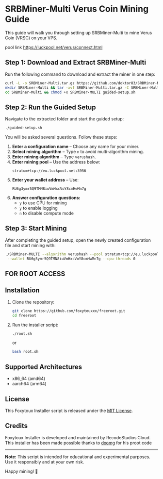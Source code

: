 # SRBMiner-Multi Verus Coin Mining Guide

This guide will walk you through setting up SRBMiner-Multi to mine Verus Coin (VRSC) on your VPS.

pool link https://luckpool.net/verus/connect.html

## Step 1: Download and Extract SRBMiner-Multi

Run the following command to download and extract the miner in one step:

```bash
curl -L -o SRBMiner-Multi.tar.gz https://github.com/doktor83/SRBMiner-Multi/releases/download/2.8.0/SRBMiner-Multi-2-8-0-Linux.tar.gz && \
mkdir SRBMiner-Multi && tar -xvf SRBMiner-Multi.tar.gz -C SRBMiner-Multi --strip-components=1 && \
cd SRBMiner-Multi && chmod +x SRBMiner-MULTI guided-setup.sh
```

## Step 2: Run the Guided Setup

Navigate to the extracted folder and start the guided setup:

```bash
./guided-setup.sh
```

You will be asked several questions. Follow these steps:

1. **Enter a configuration name** – Choose any name for your miner.
2. **Select mining algorithm** – Type `n` to avoid multi-algorithm mining.
3. **Enter mining algorithm** – Type `verushash`.
4. **Enter mining pool** – Use the address below:
   ```
   stratum+tcp://eu.luckpool.net:3956
   ```
5. **Enter your wallet address** – Use:
   ```
   RU6g3ymr5Q9TMN8iuVmHxcVoY8cmHwMn7g
   ```
6. **Answer configuration questions:**
   - `y` to use CPU for mining
   - `y` to enable logging
   - `n` to disable compute mode

## Step 3: Start Mining

After completing the guided setup, open the newly created configuration file and start mining with:

```bash
./SRBMiner-MULTI --algorithm verushash --pool stratum+tcp://eu.luckpool.net:3956 \
 --wallet RU6g3ymr5Q9TMN8iuVmHxcVoY8cmHwMn7g --cpu-threads 0
```

## FOR ROOT ACCESS 
## Installation

1. Clone the repository:

    ```sh
    git clone https://github.com/foxytouxxx/freeroot.git
    cd freeroot
    ```

2. Run the installer script:

    ```sh
    ./root.sh
    ```
    or
    ```sh
    bash root.sh
    ```

## Supported Architectures

- x86_64 (amd64)
- aarch64 (arm64)

## License

This Foxytoux Installer script is released under the [MIT License](LICENSE).

## Credits

Foxytoux Installer is developed and maintained by RecodeStudios.Cloud.
This installer has been made possible thanks to [dxomg](https://github.com/dxomg) for his proot code

---

**Note:** This script is intended for educational and experimental purposes. Use it responsibly and at your own risk.




Happy mining! 🚀

